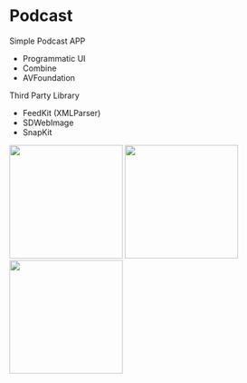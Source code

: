 # Podcast

Simple Podcast APP

- Programmatic UI
- Combine 
- AVFoundation 

Third Party Library 
- FeedKit (XMLParser)
- SDWebImage
- SnapKit

<p float="left">
  <img src="https://user-images.githubusercontent.com/22425164/208902945-0d714d9d-b495-46bf-8534-87991923f355.png" width="200"/>
  <img src="https://user-images.githubusercontent.com/22425164/208903063-d62de8c5-5634-46be-9a5c-6d8f27b75250.png" width="200"/>
  <img src="https://user-images.githubusercontent.com/22425164/208903154-e889f604-4927-4e94-9d97-c15ca1c11abf.png" width="200"/>
</p>
